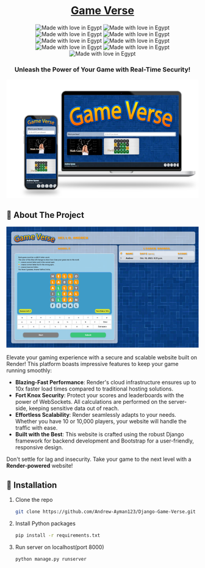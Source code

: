 <div align="center">

  <h1> <a href="https://game-verse.onrender.com/"> Game Verse </a></h1>
  <img src="https://img.shields.io/badge/Python-3776AB?style=for-the-badge&logo=python&logoColor=white" alt="Made with love in Egypt">
  <img src="https://img.shields.io/badge/Django-092E20?style=for-the-badge&logo=django&logoColor=white" alt="Made with love in Egypt">
  <img src="https://img.shields.io/badge/SQLite-07405E?style=for-the-badge&logo=sqlite&logoColor=white" alt="Made with love in Egypt">
  <img src="https://img.shields.io/badge/Render-%46E3B7.svg?style=for-the-badge&logo=render&logoColor=white" alt="Made with love in Egypt">
  <img src="https://img.shields.io/badge/Made_With_Love-B32629?style=for-the-badge&logo=undertale&logoColor=white" alt="Made with love in Egypt">
  <img src="https://img.shields.io/badge/HTML5-E34F26?style=for-the-badge&logo=html5&logoColor=white" alt="Made with love in Egypt">
  <img src="https://img.shields.io/badge/CSS3-1572B6?style=for-the-badge&logo=css3&logoColor=white" alt="Made with love in Egypt">
  <img src="https://img.shields.io/badge/JavaScript-323330?style=for-the-badge&logo=javascript&logoColor=F7DF1E" alt="Made with love in Egypt">
  <img src="https://img.shields.io/badge/Bootstrap-563D7C?style=for-the-badge&logo=bootstrap&logoColor=white" alt="Made with love in Egypt">
  <h3>  Unleash the Power of Your Game with Real-Time Security!</h3>
  
  <img src="./readme-assets/game-verse-landing.png" alt="logo" height="auto" />


</div>

## :star2: About The Project

<img src="./readme-assets/game-verse-wordle.png" alt="logo" height="auto" />

Elevate your gaming experience with a secure and scalable website built on Render! This platform boasts impressive features to keep your game running smoothly:

-   **Blazing-Fast Performance**: Render's cloud infrastructure ensures up to 10x faster load times compared to traditional hosting solutions.
-   **Fort Knox Security**: Protect your scores and leaderboards with the power of WebSockets. All calculations are performed on the server-side, keeping sensitive data out of reach.
-   **Effortless Scalability**: Render seamlessly adapts to your needs. Whether you have 10 or 10,000 players, your website will handle the traffic with ease.
-   **Built with the Best**: This website is crafted using the robust Django framework for backend development and Bootstrap for a user-friendly, responsive design.

Don't settle for lag and insecurity. Take your game to the next level with a **Render-powered** website!


## :toolbox: Installation

1. Clone the repo
    ```sh
    git clone https://github.com/Andrew-Ayman123/Django-Game-Verse.git
    ```
2. Install Python packages
    ```sh
    pip install -r requirements.txt
    ```
3. Run server on localhost(port 8000)
    ```sh
    python manage.py runserver
    ```

[Bootstrap]: https://img.shields.io/badge/Bootstrap-563D7C?style=for-the-badge&logo=bootstrap&logoColor=white
[Python]: https://img.shields.io/badge/Python-3776AB?style=for-the-badge&logo=python&logoColor=white
[HTML]: https://img.shields.io/badge/HTML5-E34F26?style=for-the-badge&logo=html5&logoColor=white
[CSS]: https://img.shields.io/badge/CSS3-1572B6?style=for-the-badge&logo=css3&logoColor=white
[JS]: https://img.shields.io/badge/JavaScript-323330?style=for-the-badge&logo=javascript&logoColor=F7DF1E
[Django]: https://img.shields.io/badge/Django-092E20?style=for-the-badge&logo=django&logoColor=white
[Sqllite]: https://img.shields.io/badge/SQLite-07405E?style=for-the-badge&logo=sqlite&logoColor=white
